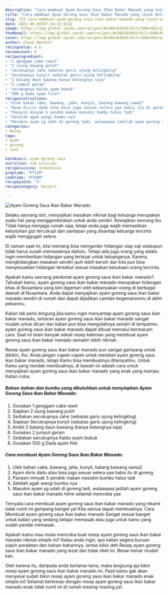 ```yaml
---
description: "Cara membuat Ayam Goreng Saus Ikan Bakar Manado yang lezat Untuk Jualan"
title: "Cara membuat Ayam Goreng Saus Ikan Bakar Manado yang lezat Untuk Jualan"
slug: 732-cara-membuat-ayam-goreng-saus-ikan-bakar-manado-yang-lezat-untuk-jualan
date: 2021-06-09T07:34:13.631Z
image: https://img-global.cpcdn.com/recipes/8e30b164b95c9c7c/680x482cq70/ayam-goreng-saus-ikan-bakar-manado-foto-resep-utama.jpg
thumbnail: https://img-global.cpcdn.com/recipes/8e30b164b95c9c7c/680x482cq70/ayam-goreng-saus-ikan-bakar-manado-foto-resep-utama.jpg
cover: https://img-global.cpcdn.com/recipes/8e30b164b95c9c7c/680x482cq70/ayam-goreng-saus-ikan-bakar-manado-foto-resep-utama.jpg
author: Chase Bennett
ratingvalue: 4.6
reviewcount: 6
recipeingredient:
- "1 genggam cabe rawit"
- "2 siung bawang putih"
- "secukupnya Jahe sebatas garis ujung kelingking"
- "Secukupnya kunyit sebatas garis ujung kelingking"
- "2 batang daun bawang hanya batangnya saja"
- "2 jumput garam"
- "secukupnya Kaldu ayam bubuk"
- "500 g Dada ayam filet"
recipeinstructions:
- "Ulek bahan cabe, bawang, jahe, kunyit, batang bawang sama2"
- "Ayam diiris dadu atau bisa juga sesuai selera yaa habis itu di goreng"
- "Panasin minyak 5 sendok makan masukin bumbu halus tadi"
- "Setelah agak wangi bumbu nya"
- "Masukin ayam yg udah di goreng tadi, walaaaaaa jadilah ayam goreng saus ikan bakar manado hehe selamat mencoba yaa"
categories:
- Resep
tags:
- ayam
- goreng
- saus

katakunci: ayam goreng saus 
nutrition: 118 calories
recipecuisine: Indonesian
preptime: "PT32M"
cooktime: "PT48M"
recipeyield: "3"
recipecategory: Dessert

---
```



![Ayam Goreng Saus Ikan Bakar Manado](https://img-global.cpcdn.com/recipes/8e30b164b95c9c7c/680x482cq70/ayam-goreng-saus-ikan-bakar-manado-foto-resep-utama.jpg)

Selaku seorang istri, menyajikan masakan nikmat bagi keluarga merupakan suatu hal yang menggembirakan untuk anda sendiri. Kewajiban seorang ibu Tidak hanya menjaga rumah saja, tetapi anda juga wajib memastikan kebutuhan gizi tercukupi dan santapan yang disantap keluarga tercinta wajib menggugah selera.

Di zaman  saat ini, kita memang bisa mengorder hidangan siap saji walaupun tidak harus susah memasaknya dahulu. Tetapi ada juga orang yang selalu ingin memberikan hidangan yang terlezat untuk keluarganya. Karena, menghidangkan masakan sendiri jauh lebih bersih dan kita pun bisa menyesuaikan hidangan tersebut sesuai masakan kesukaan orang tercinta. 



Apakah kamu seorang penikmat ayam goreng saus ikan bakar manado?. Tahukah kamu, ayam goreng saus ikan bakar manado merupakan hidangan khas di Nusantara yang kini digemari oleh kebanyakan orang di berbagai daerah di Nusantara. Anda dapat menyajikan ayam goreng saus ikan bakar manado sendiri di rumah dan dapat dijadikan camilan kegemaranmu di akhir pekanmu.

Kalian tak perlu bingung jika kamu ingin menyantap ayam goreng saus ikan bakar manado, lantaran ayam goreng saus ikan bakar manado sangat mudah untuk dicari dan kalian pun bisa mengolahnya sendiri di tempatmu. ayam goreng saus ikan bakar manado dapat dibuat memalui bermacam cara. Saat ini telah banyak sekali resep kekinian yang membuat ayam goreng saus ikan bakar manado semakin lebih nikmat.

Resep ayam goreng saus ikan bakar manado pun sangat gampang untuk dibikin, lho. Anda jangan capek-capek untuk membeli ayam goreng saus ikan bakar manado, tetapi Kamu bisa membuatnya ditempatmu. Untuk Kamu yang hendak membuatnya, di bawah ini adalah cara untuk menyajikan ayam goreng saus ikan bakar manado yang enak yang mampu Kalian coba.

<!--inarticleads1-->

##### Bahan-bahan dan bumbu yang dibutuhkan untuk menyiapkan Ayam Goreng Saus Ikan Bakar Manado:

1. Gunakan 1 genggam cabe rawit
1. Siapkan 2 siung bawang putih
1. Sediakan secukupnya Jahe (sebatas garis ujung kelingking)
1. Siapkan Secukupnya kunyit (sebatas garis ujung kelingking)
1. Ambil 2 batang daun bawang (hanya batangnya saja)
1. Gunakan 2 jumput garam
1. Sediakan secukupnya Kaldu ayam bubuk
1. Gunakan 500 g Dada ayam filet




<!--inarticleads2-->

##### Cara membuat Ayam Goreng Saus Ikan Bakar Manado:

1. Ulek bahan cabe, bawang, jahe, kunyit, batang bawang sama2
1. Ayam diiris dadu atau bisa juga sesuai selera yaa habis itu di goreng
1. Panasin minyak 5 sendok makan masukin bumbu halus tadi
1. Setelah agak wangi bumbu nya
1. Masukin ayam yg udah di goreng tadi, walaaaaaa jadilah ayam goreng saus ikan bakar manado hehe selamat mencoba yaa




Ternyata cara membuat ayam goreng saus ikan bakar manado yang nikamt tidak rumit ini gampang banget ya! Kita semua dapat membuatnya. Cara Membuat ayam goreng saus ikan bakar manado Sangat sesuai banget untuk kalian yang sedang belajar memasak atau juga untuk kamu yang sudah pandai memasak.

Apakah kamu mau mulai mencoba buat resep ayam goreng saus ikan bakar manado nikmat simple ini? Kalau anda ingin, ayo kalian segera buruan siapin peralatan dan bahan-bahannya, lantas bikin deh Resep ayam goreng saus ikan bakar manado yang lezat dan tidak ribet ini. Benar-benar mudah kan. 

Oleh karena itu, daripada anda berlama-lama, maka langsung aja bikin resep ayam goreng saus ikan bakar manado ini. Pasti kamu gak akan menyesal sudah bikin resep ayam goreng saus ikan bakar manado enak simple ini! Selamat berkreasi dengan resep ayam goreng saus ikan bakar manado enak tidak rumit ini di rumah masing-masing,ya!.

